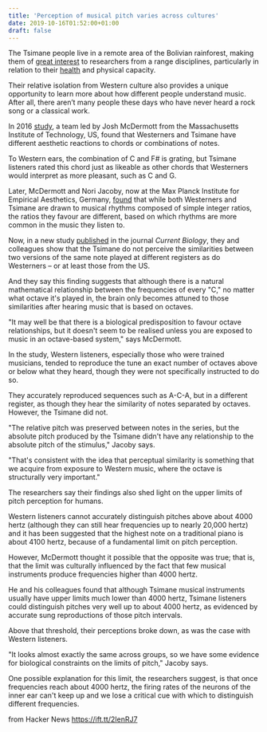 ```yaml
---
title: 'Perception of musical pitch varies across cultures'
date: 2019-10-16T01:52:00+01:00
draft: false
---
```


The Tsimane people live in a remote area of the Bolivian rainforest, making them of [great interest](http://tsimane.anth.ucsb.edu/index.html) to researchers from a range disciplines, particularly in relation to their [health](https://www.sciencedaily.com/releases/2019/09/190916081430.htm) and physical capacity.

Their relative isolation from Western culture also provides a unique opportunity to learn more about how different people understand music. After all, there aren’t many people these days who have never heard a rock song or a classical work.  

In 2016 [study](https://www.nature.com/articles/nature18635), a team led by Josh McDermott from the Massachusetts Institute of Technology, US, found that Westerners and Tsimane have different aesthetic reactions to chords or combinations of notes.  

To Western ears, the combination of C and F# is grating, but Tsimane listeners rated this chord just as likeable as other chords that Westerners would interpret as more pleasant, such as C and G.  

Later, McDermott and Nori Jacoby, now at the Max Planck Institute for Empirical Aesthetics, Germany, [found](https://www.sciencedirect.com/science/article/pii/S0960982216315111) that while both Westerners and Tsimane are drawn to musical rhythms composed of simple integer ratios, the ratios they favour are different, based on which rhythms are more common in the music they listen to.  

Now, in a new study [published](https://www.cell.com/current-biology/fulltext/S0960-9822(19)31036-X) in the journal _Current Biology_, they and colleagues show that the Tsimane do not perceive the similarities between two versions of the same note played at different registers as do Westerners – or at least those from the US.

And they say this finding suggests that although there is a natural mathematical relationship between the frequencies of every "C," no matter what octave it's played in, the brain only becomes attuned to those similarities after hearing music that is based on octaves.

"It may well be that there is a biological predisposition to favour octave relationships, but it doesn't seem to be realised unless you are exposed to music in an octave-based system," says McDermott.

In the study, Western listeners, especially those who were trained musicians, tended to reproduce the tune an exact number of octaves above or below what they heard, though they were not specifically instructed to do so.

They accurately reproduced sequences such as A-C-A, but in a different register, as though they hear the similarity of notes separated by octaves. However, the Tsimane did not.  

"The relative pitch was preserved between notes in the series, but the absolute pitch produced by the Tsimane didn't have any relationship to the absolute pitch of the stimulus," Jacoby says.  

"That's consistent with the idea that perceptual similarity is something that we acquire from exposure to Western music, where the octave is structurally very important."  

The researchers say their findings also shed light on the upper limits of pitch perception for humans.  

Western listeners cannot accurately distinguish pitches above about 4000 hertz (although they can still hear frequencies up to nearly 20,000 hertz) and it has been suggested that the highest note on a traditional piano is about 4100 hertz, because of a fundamental limit on pitch perception.

However, McDermott thought it possible that the opposite was true; that is, that the limit was culturally influenced by the fact that few musical instruments produce frequencies higher than 4000 hertz.  

He and his colleagues found that although Tsimane musical instruments usually have upper limits much lower than 4000 hertz, Tsimane listeners could distinguish pitches very well up to about 4000 hertz, as evidenced by accurate sung reproductions of those pitch intervals.  

Above that threshold, their perceptions broke down, as was the case with Western listeners.  

"It looks almost exactly the same across groups, so we have some evidence for biological constraints on the limits of pitch," Jacoby says.  

One possible explanation for this limit, the researchers suggest, is that once frequencies reach about 4000 hertz, the firing rates of the neurons of the inner ear can't keep up and we lose a critical cue with which to distinguish different frequencies.

  
  
from Hacker News https://ift.tt/2IenRJ7